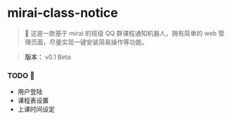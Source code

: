 # mirai-class-notice
> 🥳 这是一款基于 mirai 的班级 QQ 群课程通知机器人，拥有简单的 web 管理页面，尽量实现一键安装简易操作等功能。

> **版本：** v0.1 Beta

### TODO 🦑
- 用户登陆
- 课程表设置
- 上课时间设定